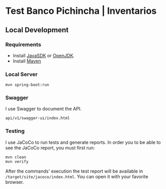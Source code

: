 # Test Banco Pichincha | Inventarios #


## Local Development ##

### Requirements ###

- Install [JavaSDK](https://www.oracle.com/java/technologies/downloads/)
or [OpenJDK](https://openjdk.java.net/).
- Install [Maven](https://maven.apache.org/install.html)

### Local Server ###

```shell
mvn spring-boot:run
```


### Swagger ###

I use Swagger to document the API.

```shell
api/v1/swagger-ui/index.html
```

### Testing ###

I use JaCoCo to run tests and generate reports. In order you to be
able to see the JaCoCo report, you must first run:

```shell
mvn clean
mvn verify
```

After the commands' execution the test report will be available
in `/target/site/jacoco/index.html`. You can open it with your
favorite browser.
